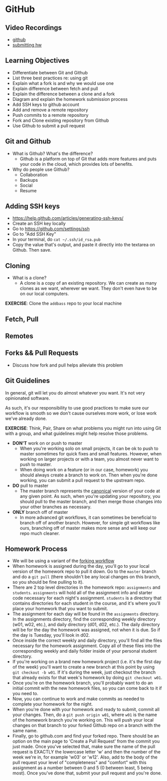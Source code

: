 # GitHub

## Video Recordings

- [github](https://vimeo.com/122563352)
- [submitting hw](https://vimeo.com/122563351)

## Learning Objectives

- Differentiate between Git and Github
- List three best practices re: using git
- Explain what a fork is and why we would use one
- Explain difference between fetch and pull
- Explain the difference between a clone and a fork
- Diagram and explain the homework submission process
- Add SSH keys to github account
- Add and remove a remote repository
- Push commits to a remote repository
- Fork and Clone existing repository from Github
- Use Github to submit a pull request

## Git and Github 
- What is Github? What's the difference?
	- Github is a platform on top of Git that adds more features and puts your code in the cloud, which provides lots of benefits.
- Why do people use Github?
	- Collaboration
	- Backups
	- Social
	- Resume

## Adding SSH keys
- https://help.github.com/articles/generating-ssh-keys/
- Create an SSH key locally
- Go to https://github.com/settings/ssh
- Go to "Add SSH Key"
- In your terminal, do `cat ~/.ssh/id_rsa.pub`
- Copy the value that's output, and paste it directly into the textarea on Github. Then save.

## Cloning 
- What is a clone?
	- A clone is a copy of an existing repository. We can create as many clones as we want, wherever we want. They don't even have to be on our local computers.

**EXERCISE**: Clone the `addbass` repo to your local machine

## Fetch, Pull 


## Remotes 


## Forks && Pull Requests 
- Discuss how fork and pull helps alleviate this problem

## Git Guidelines 
In general, git will let you do almost whatever you want. It's not very opinionated software.

As such, it's our responsibility to use good practices to make sure our workflow is smooth so we don't cause ourselves more work, or lose work we've already done.

**EXERCISE**: Think, Pair, Share on what problems you might run into using Git with a group, and what guidelines might help resolve those problems.

- **DON'T** work on or push to master
	- When you're working solo on small projects, it can be ok to push to master sometimes for quick fixes and small features. However, when working on larger projects or with a team, you almost never want to push to master.
	- When doing work on a feature (or in our case, homework) you should always create a branch to work on. Then when you're done working, you can submit a pull request to the upstream repo.
- **DO** pull to master
	- The master branch represents the [canonical](http://english.stackexchange.com/questions/34920/what-does-canonical-mean/34926#34926) version of your code at any given point. As such, when you're updating your repository, you should pull to the master branch, and then merge those changes into your other branches as necessary.
- **ONLY** branch off of master
	- In more advanced git workflows, it can sometimes be beneficial to branch off of another branch. However, for simple git workflows like ours, branching off of master makes more sense and will keep our repo much cleaner.

## Homework Process 
- We will be using a variant of the [forking workflow](https://www.atlassian.com/git/tutorials/comparing-workflows/forking-workflow)
- When homework is assigned during the day, you'll go to your local version of the homework repo to pull it down. Go to the `master` branch and do a `git pull` (there shouldn't be any local changes on this branch, so you should be fine pulling to it).
- There are 2 top level directories in the homework repo: `assignments` and `students`. `assignments` will hold all of the assignment info and starter code necessary for each night's assignment. `students` is a directory that contains directories for each student in the course, and it's where you'll place your homework that you want to submit.
- The assignment for each day will be found in the `assignments` directory. In the assignments directory, find the corresponding weekly directory (w01, w02, etc.), and daily directory (d01, d02, etc.). The daily directory will be for the day the homework was assigned, not when it is due. So if the day is Tuesday, you'll look in d02.
- Once inside the correct weekly and daily directory, you'll find all the files necessary for the homework assignment. Copy all of these files into the corresponding weekly and daily folder inside of your personal student directory.
- If you're working on a brand new homework project (i.e. it's the first day of the week) you'll want to create a new branch at this point by using `git checkout -b w01`. If it's during the week, just checkout the branch that already exists for that week's homework by doing `git checkout w01`.
- Once you're on the homework branch, you'll probably want to do an initial commit with the new homework files, so you can come back to it if you need to.
- Now, you can continue to work and make commits as needed to complete your homework for the night.
- When you're done with your homework and ready to submit, commit all your changes. Then, do a `git push origin w01`, where `w01` is the name of the homework branch you're working on. This will push your local changes on that branch to your forked Github repo on a branch with the same name.
- Finally, go to github.com and find your forked repo. There should be an option on the main page to 'Create a Pull Request' from the commit you just made. Once you've selected that, make sure the name of the pull request is EXACTLY the lowercase letter 'w' and then the number of the week we're in, for example 'w03' or 'w12'. Also, add to the body of the pull request your level of "completeness" and "comfort" with this assignment as a number between 0 and 5 (0 between least, 5 being most). Once you've done that, submit your pull request and you're done.